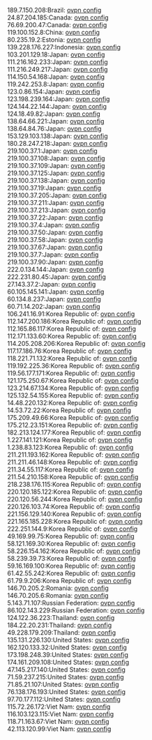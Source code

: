 189.7.150.208:Brazil: [ovpn config](vpn/189_7_150_208.ovpn)  
24.87.204.185:Canada: [ovpn config](vpn/24_87_204_185.ovpn)  
76.69.200.47:Canada: [ovpn config](vpn/76_69_200_47.ovpn)  
119.100.152.8:China: [ovpn config](vpn/119_100_152_8.ovpn)  
80.235.19.2:Estonia: [ovpn config](vpn/80_235_19_2.ovpn)  
139.228.176.227:Indonesia: [ovpn config](vpn/139_228_176_227.ovpn)  
103.201.129.18:Japan: [ovpn config](vpn/103_201_129_18.ovpn)  
111.216.162.233:Japan: [ovpn config](vpn/111_216_162_233.ovpn)  
111.216.249.217:Japan: [ovpn config](vpn/111_216_249_217.ovpn)  
114.150.54.168:Japan: [ovpn config](vpn/114_150_54_168.ovpn)  
119.242.253.8:Japan: [ovpn config](vpn/119_242_253_8.ovpn)  
123.0.86.154:Japan: [ovpn config](vpn/123_0_86_154.ovpn)  
123.198.239.164:Japan: [ovpn config](vpn/123_198_239_164.ovpn)  
124.144.22.144:Japan: [ovpn config](vpn/124_144_22_144.ovpn)  
124.18.49.82:Japan: [ovpn config](vpn/124_18_49_82.ovpn)  
138.64.66.221:Japan: [ovpn config](vpn/138_64_66_221.ovpn)  
138.64.84.76:Japan: [ovpn config](vpn/138_64_84_76.ovpn)  
153.129.103.138:Japan: [ovpn config](vpn/153_129_103_138.ovpn)  
180.28.247.218:Japan: [ovpn config](vpn/180_28_247_218.ovpn)  
219.100.37.1:Japan: [ovpn config](vpn/219_100_37_1.ovpn)  
219.100.37.108:Japan: [ovpn config](vpn/219_100_37_108.ovpn)  
219.100.37.109:Japan: [ovpn config](vpn/219_100_37_109.ovpn)  
219.100.37.125:Japan: [ovpn config](vpn/219_100_37_125.ovpn)  
219.100.37.138:Japan: [ovpn config](vpn/219_100_37_138.ovpn)  
219.100.37.19:Japan: [ovpn config](vpn/219_100_37_19.ovpn)  
219.100.37.205:Japan: [ovpn config](vpn/219_100_37_205.ovpn)  
219.100.37.211:Japan: [ovpn config](vpn/219_100_37_211.ovpn)  
219.100.37.213:Japan: [ovpn config](vpn/219_100_37_213.ovpn)  
219.100.37.22:Japan: [ovpn config](vpn/219_100_37_22.ovpn)  
219.100.37.4:Japan: [ovpn config](vpn/219_100_37_4.ovpn)  
219.100.37.50:Japan: [ovpn config](vpn/219_100_37_50.ovpn)  
219.100.37.58:Japan: [ovpn config](vpn/219_100_37_58.ovpn)  
219.100.37.67:Japan: [ovpn config](vpn/219_100_37_67.ovpn)  
219.100.37.7:Japan: [ovpn config](vpn/219_100_37_7.ovpn)  
219.100.37.90:Japan: [ovpn config](vpn/219_100_37_90.ovpn)  
222.0.134.144:Japan: [ovpn config](vpn/222_0_134_144.ovpn)  
222.231.80.45:Japan: [ovpn config](vpn/222_231_80_45.ovpn)  
27.143.37.2:Japan: [ovpn config](vpn/27_143_37_2.ovpn)  
60.105.145.141:Japan: [ovpn config](vpn/60_105_145_141.ovpn)  
60.134.8.237:Japan: [ovpn config](vpn/60_134_8_237.ovpn)  
60.71.14.202:Japan: [ovpn config](vpn/60_71_14_202.ovpn)  
106.241.16.91:Korea Republic of: [ovpn config](vpn/106_241_16_91.ovpn)  
112.147.200.186:Korea Republic of: [ovpn config](vpn/112_147_200_186.ovpn)  
112.165.86.117:Korea Republic of: [ovpn config](vpn/112_165_86_117.ovpn)  
112.171.133.60:Korea Republic of: [ovpn config](vpn/112_171_133_60.ovpn)  
114.205.208.206:Korea Republic of: [ovpn config](vpn/114_205_208_206.ovpn)  
117.17.186.76:Korea Republic of: [ovpn config](vpn/117_17_186_76.ovpn)  
118.221.71.132:Korea Republic of: [ovpn config](vpn/118_221_71_132.ovpn)  
119.192.225.36:Korea Republic of: [ovpn config](vpn/119_192_225_36.ovpn)  
119.56.177.171:Korea Republic of: [ovpn config](vpn/119_56_177_171.ovpn)  
121.175.250.67:Korea Republic of: [ovpn config](vpn/121_175_250_67.ovpn)  
123.214.67.134:Korea Republic of: [ovpn config](vpn/123_214_67_134.ovpn)  
125.132.54.155:Korea Republic of: [ovpn config](vpn/125_132_54_155.ovpn)  
14.48.220.132:Korea Republic of: [ovpn config](vpn/14_48_220_132.ovpn)  
14.53.72.22:Korea Republic of: [ovpn config](vpn/14_53_72_22.ovpn)  
175.209.49.66:Korea Republic of: [ovpn config](vpn/175_209_49_66.ovpn)  
175.212.23.151:Korea Republic of: [ovpn config](vpn/175_212_23_151.ovpn)  
182.213.124.177:Korea Republic of: [ovpn config](vpn/182_213_124_177.ovpn)  
1.227.141.121:Korea Republic of: [ovpn config](vpn/1_227_141_121.ovpn)  
1.238.83.123:Korea Republic of: [ovpn config](vpn/1_238_83_123.ovpn)  
211.211.193.162:Korea Republic of: [ovpn config](vpn/211_211_193_162.ovpn)  
211.211.46.148:Korea Republic of: [ovpn config](vpn/211_211_46_148.ovpn)  
211.34.55.117:Korea Republic of: [ovpn config](vpn/211_34_55_117.ovpn)  
211.54.210.158:Korea Republic of: [ovpn config](vpn/211_54_210_158.ovpn)  
218.238.176.115:Korea Republic of: [ovpn config](vpn/218_238_176_115.ovpn)  
220.120.185.122:Korea Republic of: [ovpn config](vpn/220_120_185_122.ovpn)  
220.120.56.244:Korea Republic of: [ovpn config](vpn/220_120_56_244.ovpn)  
220.126.103.74:Korea Republic of: [ovpn config](vpn/220_126_103_74.ovpn)  
221.156.129.140:Korea Republic of: [ovpn config](vpn/221_156_129_140.ovpn)  
221.165.185.228:Korea Republic of: [ovpn config](vpn/221_165_185_228.ovpn)  
222.251.144.9:Korea Republic of: [ovpn config](vpn/222_251_144_9.ovpn)  
49.169.99.75:Korea Republic of: [ovpn config](vpn/49_169_99_75.ovpn)  
58.121.169.30:Korea Republic of: [ovpn config](vpn/58_121_169_30.ovpn)  
58.226.154.162:Korea Republic of: [ovpn config](vpn/58_226_154_162.ovpn)  
58.239.39.73:Korea Republic of: [ovpn config](vpn/58_239_39_73.ovpn)  
59.16.169.100:Korea Republic of: [ovpn config](vpn/59_16_169_100.ovpn)  
61.42.55.242:Korea Republic of: [ovpn config](vpn/61_42_55_242.ovpn)  
61.79.9.206:Korea Republic of: [ovpn config](vpn/61_79_9_206.ovpn)  
146.70.205.2:Romania: [ovpn config](vpn/146_70_205_2.ovpn)  
146.70.205.6:Romania: [ovpn config](vpn/146_70_205_6.ovpn)  
5.143.71.107:Russian Federation: [ovpn config](vpn/5_143_71_107.ovpn)  
86.102.143.229:Russian Federation: [ovpn config](vpn/86_102_143_229.ovpn)  
124.122.36.223:Thailand: [ovpn config](vpn/124_122_36_223.ovpn)  
184.22.20.231:Thailand: [ovpn config](vpn/184_22_20_231.ovpn)  
49.228.179.209:Thailand: [ovpn config](vpn/49_228_179_209.ovpn)  
135.131.226.130:United States: [ovpn config](vpn/135_131_226_130.ovpn)  
162.120.133.32:United States: [ovpn config](vpn/162_120_133_32.ovpn)  
173.198.248.39:United States: [ovpn config](vpn/173_198_248_39.ovpn)  
174.161.209.108:United States: [ovpn config](vpn/174_161_209_108.ovpn)  
47.145.217.140:United States: [ovpn config](vpn/47_145_217_140.ovpn)  
71.59.237.215:United States: [ovpn config](vpn/71_59_237_215.ovpn)  
71.85.21.107:United States: [ovpn config](vpn/71_85_21_107.ovpn)  
76.138.176.193:United States: [ovpn config](vpn/76_138_176_193.ovpn)  
97.70.177.112:United States: [ovpn config](vpn/97_70_177_112.ovpn)  
115.72.26.172:Viet Nam: [ovpn config](vpn/115_72_26_172.ovpn)  
116.103.123.115:Viet Nam: [ovpn config](vpn/116_103_123_115.ovpn)  
118.71.163.67:Viet Nam: [ovpn config](vpn/118_71_163_67.ovpn)  
42.113.120.99:Viet Nam: [ovpn config](vpn/42_113_120_99.ovpn)  
